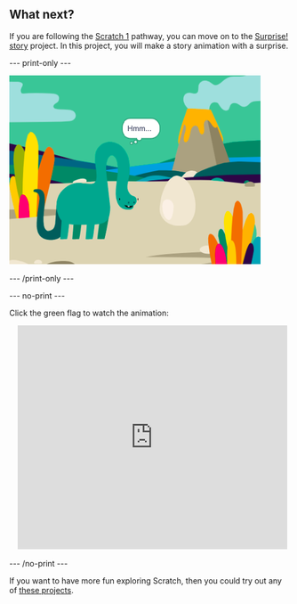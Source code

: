 ## What next?

If you are following the [Scratch 1](https://projects.raspberrypi.org/en/raspberrypi/scratch-1) pathway, you can move on to the [Surprise! story](https://projects.raspberrypi.org/en/projects/surprise-story) project. In this project, you will make a story animation with a surprise.

--- print-only ---

![Surprise! story](images/surprise-story.png)

--- /print-only ---

--- no-print ---

Click the green flag to watch the animation:

<div class="scratch-preview" style="margin-left: 15px;">
  <iframe allowtransparency="true" width="485" height="402" src="https://scratch.mit.edu/projects/embed/495932563/?autostart=false" frameborder="0"></iframe>
</div>

--- /no-print ---

If you want to have more fun exploring Scratch, then you could try out any of [these projects](https://projects.raspberrypi.org/en/projects?software%5B%5D=scratch&curriculum%5B%5D=%201).

